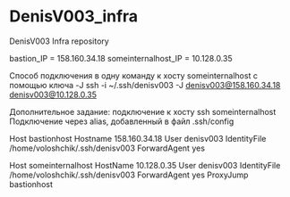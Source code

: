 # DenisV003_infra
DenisV003 Infra repository

bastion_IP = 158.160.34.18
someinternalhost_IP = 10.128.0.35

Способ подключения в одну команду к хосту someinternalhost c помощью ключа -J 
ssh -i ~/.ssh/denisv003 -J denisv003@158.160.34.18 denisv003@10.128.0.35

Дополнительное задание: подключение к хосту ssh someinternalhost
Подключение через alias, добавленный в файл .ssh/config 

Host bastionhost
  Hostname 158.160.34.18
  User denisv003
  IdentityFile /home/voloshchik/.ssh/denisv003
  ForwardAgent yes

Host someinternalhost
  HostName 10.128.0.35
  User denisv003
  IdentityFile /home/voloshchik/.ssh/denisv003
  ForwardAgent yes
  ProxyJump bastionhost

